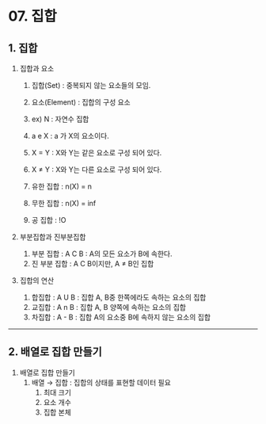 # 07. 집합

## 1. 집합

1. 집합과 요소
    1. 집합(Set) : 중복되지 않는 요소들의 모임.
    2. 요소(Element) : 집합의 구성 요소
    3. ex) N : 자연수 집합
    
    1. a e X : a 가 X의 요소이다.
    2. X = Y : X와 Y는 같은 요소로 구성 되어 있다.
    3. X ≠ Y : X와 Y는 다른 요소로 구성 되어 있다.
    
    1. 유한 집합 : n(X) = n
    2. 무한 집합 : n(X) = inf
    3. 공 집합 : !O
    
2. 부분집합과 진부분집합
    1. 부분 집합 : A C B : A의 모든 요소가 B에 속한다.
    2. 진 부분 집합 : A C B이지만, A ≠ B인 집합
    
3. 집합의 연산
    1. 합집합 : A U B : 집합 A, B중 한쪽에라도 속하는 요소의 집합
    2. 교집합 : A n B : 집합 A, B 양쪽에 속하는 요소의 집합
    3. 차집합 : A - B : 집합 A의 요소중 B에 속하지 않는 요소의 집합
    

---

## 2. 배열로 집합 만들기

1. 배열로 집합 만들기
    1. 배열 → 집합 : 집합의 상태를 표현할 데이터 필요
        1. 최대 크기
        2. 요소 개수
        3. 집합 본체